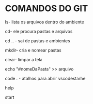 # COMANDOS DO GIT

ls- lista os arquivos dentro do ambiente

cd- ele procura pastas e arquivos

cd .. - sai de pastas e ambientes

mkdir- cria e nomear pastas
	
clear- limpar a tela

echo "#nomeDaPasta" >> arquivo

code . - atalhos para abrir vscodestarhe

help 

start
